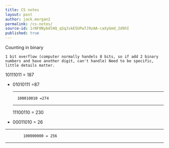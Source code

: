 ```yaml
---
title: CS notes
layout: post
author: jack.morgan2
permalink: /cs-notes/
source-id: 1rNF0NybdlHQ_qSqJskE5UPw7J9zAA-caXyGmd_2d9hI
published: true
---
```

Counting in binary

	1 bit overflow (computer normally handels 8 bits, so if add 2 binary numbers and have another digit, can't handle) Need to be specific, little details matter.

10111011 = 187

+	01010111 =87

    ____________________

          100010010 =274

    ____________________

	11100110 = 230

+	00011010 = 26

______________________

            100000000 = 256

______________________

